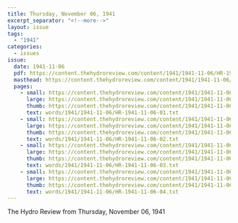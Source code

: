 ```yaml
---
title: Thursday, November 06, 1941
excerpt_separator: "<!--more-->"
layout: issue
tags:
  - "1941"
categories:
  - issues
issue:
  date: 1941-11-06
  pdf: https://content.thehydroreview.com/content/1941/1941-11-06/HR-1941-11-06.pdf
  masthead: https://content.thehydroreview.com/content/1941/1941-11-06/masthead/HR-1941-11-06.jpg
  pages:
    - small: https://content.thehydroreview.com/content/1941/1941-11-06/small/HR-1941-11-06-01.jpg
      large: https://content.thehydroreview.com/content/1941/1941-11-06/large/HR-1941-11-06-01.jpg
      thumb: https://content.thehydroreview.com/content/1941/1941-11-06/thumbnails/HR-1941-11-06-01.jpg
      text: words/1941/1941-11-06/HR-1941-11-06-01.txt
    - small: https://content.thehydroreview.com/content/1941/1941-11-06/small/HR-1941-11-06-02.jpg
      large: https://content.thehydroreview.com/content/1941/1941-11-06/large/HR-1941-11-06-02.jpg
      thumb: https://content.thehydroreview.com/content/1941/1941-11-06/thumbnails/HR-1941-11-06-02.jpg
      text: words/1941/1941-11-06/HR-1941-11-06-02.txt
    - small: https://content.thehydroreview.com/content/1941/1941-11-06/small/HR-1941-11-06-03.jpg
      large: https://content.thehydroreview.com/content/1941/1941-11-06/large/HR-1941-11-06-03.jpg
      thumb: https://content.thehydroreview.com/content/1941/1941-11-06/thumbnails/HR-1941-11-06-03.jpg
      text: words/1941/1941-11-06/HR-1941-11-06-03.txt
    - small: https://content.thehydroreview.com/content/1941/1941-11-06/small/HR-1941-11-06-04.jpg
      large: https://content.thehydroreview.com/content/1941/1941-11-06/large/HR-1941-11-06-04.jpg
      thumb: https://content.thehydroreview.com/content/1941/1941-11-06/thumbnails/HR-1941-11-06-04.jpg
      text: words/1941/1941-11-06/HR-1941-11-06-04.txt
---
```


The Hydro Review from Thursday, November 06, 1941

<!--more-->

